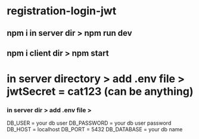 # registration-login-jwt

## npm i in server dir > npm run dev

## npm i client dir > npm start 

# in server directory > add .env file > jwtSecret = cat123 (can be anything)

### in server dir > add .env file > 
DB_USER = your db user
DB_PASSWORD = your db user password
DB_HOST = localhost
DB_PORT = 5432
DB_DATABASE = your db name
